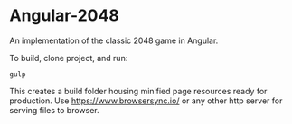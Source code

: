 # Angular-2048

An implementation of the classic 2048 game in Angular.

To build, clone project, and run:

`gulp`

This creates a build folder housing minified page resources ready for production. Use https://www.browsersync.io/ or any other http server for serving files to browser.
